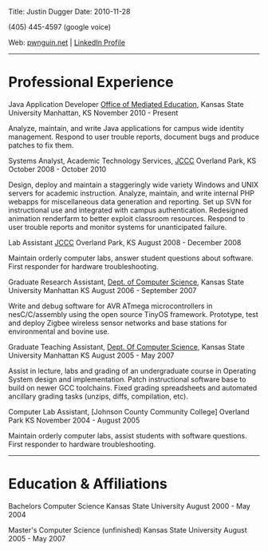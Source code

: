 Title: Justin Dugger
Date: 2010-11-28

(405) 445-4597 (google voice)

Web: [pwnguin.net][2] | [LinkedIn Profile][1]

***

# Professional Experience #

Java Application Developer
[Office of Mediated Education][3], Kansas State University
Manhattan, KS
November 2010 - Present

Analyze, maintain, and write Java applications for campus wide identity
management. Respond to user trouble reports, document bugs and produce patches
to fix them.

Systems Analyst, Academic Technology Services, [JCCC][4] 
Overland Park, KS
October 2008 - October 2010

Design, deploy and maintain a staggeringly wide variety Windows and UNIX
servers for academic instruction. Analyze, maintain, and write internal PHP
webapps for miscellaneous data generation and reporting. Set up SVN for
instructional use and integrated with campus authentication. Redesigned
animation renderfarm to better exploit classroom resources. Respond to user
trouble reports and monitor systems for unanticipated failure.

Lab Assistant [JCCC][4] 
Overland Park, KS
August 2008 - December 2008

Maintain orderly computer labs, answer student questions about software. First
responder for hardware troubleshooting.

Graduate Research Assistant, [Dept. of Computer Science][5], Kansas State University
Manhattan KS
August 2006 - September 2007

Write and debug software for AVR ATmega microcontrollers in nesC/C/assembly
using the open source TinyOS framework. Prototype, test and deploy Zigbee
wireless sensor networks and base stations for environmental and bovine use.

Graduate Teaching Assistant, [Dept. Of Computer Science][5], Kansas State University
Manhattan KS
August 2005 - May 2007

Assist in lecture, labs and grading of an undergraduate course in Operating
System design and implementation. Patch instructional software base to build
on newer GCC toolchains. Fixed grading spreadsheets and automated ancillary
grading tasks (unzips, diffs, compilation, etc).

Computer Lab Assistant, [Johnson County Community College]
Overland Park KS
November 2004 - August 2005

Maintain orderly computer labs, assist students with software questions. First
responder to hardware troubleshooting.

***

# Education & Affiliations #

Bachelors Computer Science
Kansas State University
August 2000 - May 2004

Master's Computer Science (unfinished)
Kansas State University
August 2005 - May 2007

   [1]: http:/www.linkedin.com/in/justindugger

   [2]: //pwnguin.net/

   [3]: http://www.ome.k-state.edu/

   [4]: http:/www.jccc.edu/

   [5]: http:/www.cis.ksu.edu/

